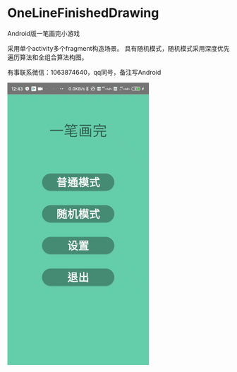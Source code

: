 # OneLineFinishedDrawing
Android版一笔画完小游戏

采用单个activity多个fragment构造场景。 具有随机模式，随机模式采用深度优先遍历算法和全组合算法构图。

有事联系微信：1063874640，qq同号，备注写Android

![image](https://github.com/Eaken/OneLineFinishedDrawing/blob/master/demo1.gif) 

